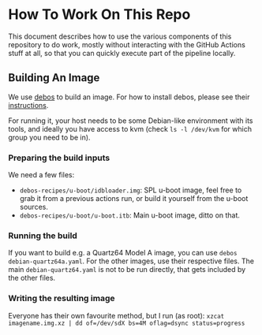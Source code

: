 How To Work On This Repo
========================

This document describes how to use the various components of this repository
to do work, mostly without interacting with the GitHub Actions stuff at all,
so that you can quickly execute part of the pipeline locally.


## Building An Image

We use [debos](https://github.com/go-debos/debos) to build an image. For how to
install debos, please see their [instructions](https://github.com/go-debos/debos#installation-under-debian).

For running it, your host needs to be some Debian-like environment with its
tools, and ideally you have access to kvm (check `ls -l /dev/kvm` for which
group you need to be in).

### Preparing the build inputs

We need a few files:

* `debos-recipes/u-boot/idbloader.img`: SPL u-boot image, feel free to grab it
  from a previous actions run, or build it yourself from the u-boot sources.
* `debos-recipes/u-boot/u-boot.itb`: Main u-boot image, ditto on that.

### Running the build

If you want to build e.g. a Quartz64 Model A image, you can use
`debos debian-quartz64a.yaml`. For the other images, use their respective files.
The main `debian-quartz64.yaml` is not to be run directly, that gets included by
the other files.

### Writing the resulting image

Everyone has their own favourite method, but I run (as root):
`xzcat imagename.img.xz | dd of=/dev/sdX bs=4M oflag=dsync status=progress`
